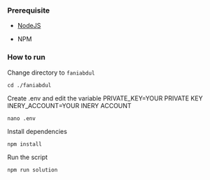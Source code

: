 ### Prerequisite

- [NodeJS](https://nodejs.org/en/)

- NPM



### How to run

Change directory to ```faniabdul```

```shell
cd ./faniabdul
```

Create .env and edit the variable
PRIVATE_KEY=YOUR PRIVATE KEY
INERY_ACCOUNT=YOUR INERY ACCOUNT

```shell
nano .env
```

Install dependencies

```shell
npm install
```

Run the script

```
npm run solution
```
